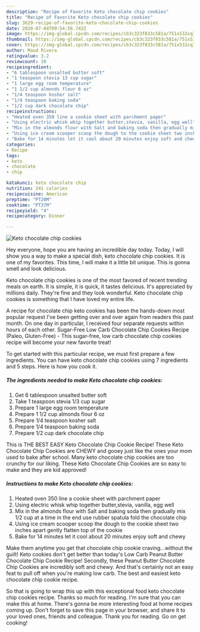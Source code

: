 ```yaml
---
description: "Recipe of Favorite Keto chocolate chip cookies"
title: "Recipe of Favorite Keto chocolate chip cookies"
slug: 3629-recipe-of-favorite-keto-chocolate-chip-cookies
date: 2020-07-04T09:54:56.742Z
image: https://img-global.cpcdn.com/recipes/cb3c323f833c581a/751x532cq70/keto-chocolate-chip-cookies-recipe-main-photo.jpg
thumbnail: https://img-global.cpcdn.com/recipes/cb3c323f833c581a/751x532cq70/keto-chocolate-chip-cookies-recipe-main-photo.jpg
cover: https://img-global.cpcdn.com/recipes/cb3c323f833c581a/751x532cq70/keto-chocolate-chip-cookies-recipe-main-photo.jpg
author: Maud Rivera
ratingvalue: 3.2
reviewcount: 10
recipeingredient:
- "6 tablespoon unsalted butter soft"
- "1 teaspoon stevia 13 cup sugar"
- "1 large egg room temperature"
- "1 1/2 cup almonds flour 6 oz"
- "1/4 teaspoon kosher salt"
- "1/4 teaspoon baking soda"
- "1/2 cup dark chocolate chip"
recipeinstructions:
- "Heated oven 350 line a cookie sheet with parchment paper"
- "Using electric whisk whip together butter,stevia, vanilla, egg well"
- "Mix in the almonds flour with Salt and baking soda then gradually mix 1/2 cup at a time in the end use rubber spatula fold the chocolate chip"
- "Using ice cream scooper scoop the dough to the cookie sheet two inches apart gently flatten top of the cookie"
- "Bake for 14 minutes let it cool about 20 minutes enjoy soft and chewy"
categories:
- Recipe
tags:
- keto
- chocolate
- chip

katakunci: keto chocolate chip 
nutrition: 241 calories
recipecuisine: American
preptime: "PT20M"
cooktime: "PT37M"
recipeyield: "4"
recipecategory: Dinner

---
```



![Keto chocolate chip cookies](https://img-global.cpcdn.com/recipes/cb3c323f833c581a/751x532cq70/keto-chocolate-chip-cookies-recipe-main-photo.jpg)

Hey everyone, hope you are having an incredible day today. Today, I will show you a way to make a special dish, keto chocolate chip cookies. It is one of my favorites. This time, I will make it a little bit unique. This is gonna smell and look delicious.

Keto chocolate chip cookies is one of the most favored of recent trending meals on earth. It is simple, it is quick, it tastes delicious. It's appreciated by millions daily. They're fine and they look wonderful. Keto chocolate chip cookies is something that I have loved my entire life.

A recipe for chocolate chip keto cookies has been the hands-down most popular request I&#39;ve been getting over and over again from readers this past month. On one day in particular, I received four separate requests within hours of each other. Sugar-Free Low Carb Chocolate Chip Cookies Recipe (Paleo, Gluten-Free) - This sugar-free, low carb chocolate chip cookies recipe will become your new favorite treat!


To get started with this particular recipe, we must first prepare a few ingredients. You can have keto chocolate chip cookies using 7 ingredients and 5 steps. Here is how you cook it.

<!--inarticleads1-->

##### The ingredients needed to make Keto chocolate chip cookies:

1. Get 6 tablespoon unsalted butter soft
1. Take 1 teaspoon stevia 1/3 cup sugar
1. Prepare 1 large egg room temperature
1. Prepare 1 1/2 cup almonds flour 6 oz
1. Prepare 1/4 teaspoon kosher salt
1. Prepare 1/4 teaspoon baking soda
1. Prepare 1/2 cup dark chocolate chip


This is THE BEST EASY Keto Chocolate Chip Cookie Recipe! These Keto Chocolate Chip Cookies are CHEWY and gooey just like the ones your mom used to bake after school. Many keto chocolate chip cookies are too crunchy for our liking. These Keto Chocolate Chip Cookies are so easy to make and they are kid approved! 

<!--inarticleads2-->

##### Instructions to make Keto chocolate chip cookies:

1. Heated oven 350 line a cookie sheet with parchment paper
1. Using electric whisk whip together butter,stevia, vanilla, egg well
1. Mix in the almonds flour with Salt and baking soda then gradually mix 1/2 cup at a time in the end use rubber spatula fold the chocolate chip
1. Using ice cream scooper scoop the dough to the cookie sheet two inches apart gently flatten top of the cookie
1. Bake for 14 minutes let it cool about 20 minutes enjoy soft and chewy


Make them anytime you get that chocolate chip cookie craving…without the guilt! Keto cookies don&#39;t get better than today&#39;s Low Carb Peanut Butter Chocolate Chip Cookie Recipe! Secondly, these Peanut Butter Chocolate Chip Cookies are incredibly soft and chewy. And that&#39;s certainly not an easy feat to pull off when you&#39;re making low carb. The best and easiest keto chocolate chip cookie recipe. 

So that is going to wrap this up with this exceptional food keto chocolate chip cookies recipe. Thanks so much for reading. I'm sure that you can make this at home. There's gonna be more interesting food at home recipes coming up. Don't forget to save this page in your browser, and share it to your loved ones, friends and colleague. Thank you for reading. Go on get cooking!
